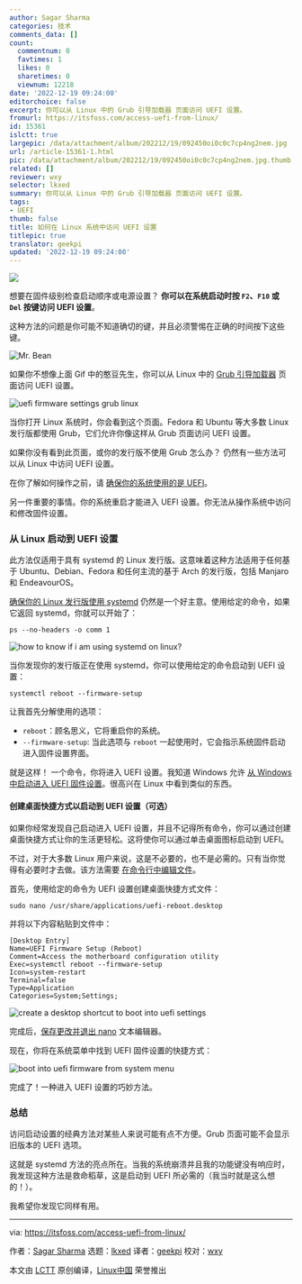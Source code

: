 ```yaml
---
author: Sagar Sharma
categories: 技术
comments_data: []
count:
  commentnum: 0
  favtimes: 1
  likes: 0
  sharetimes: 0
  viewnum: 12218
date: '2022-12-19 09:24:00'
editorchoice: false
excerpt: 你可以从 Linux 中的 Grub 引导加载器 页面访问 UEFI 设置。
fromurl: https://itsfoss.com/access-uefi-from-linux/
id: 15361
islctt: true
largepic: /data/attachment/album/202212/19/092450oi0c0c7cp4ng2nem.jpg
url: /article-15361-1.html
pic: /data/attachment/album/202212/19/092450oi0c0c7cp4ng2nem.jpg.thumb.jpg
related: []
reviewer: wxy
selector: lkxed
summary: 你可以从 Linux 中的 Grub 引导加载器 页面访问 UEFI 设置。
tags:
- UEFI
thumb: false
title: 如何在 Linux 系统中访问 UEFI 设置
titlepic: true
translator: geekpi
updated: '2022-12-19 09:24:00'
---
```


![](/data/attachment/album/202212/19/092450oi0c0c7cp4ng2nem.jpg)


想要在固件级别检查启动顺序或电源设置？ **你可以在系统启动时按 `F2`、`F10` 或 `Del` 按键访问 UEFI 设置**。


这种方法的问题是你可能不知道确切的键，并且必须警惕在正确的时间按下这些键。


![Mr. Bean](/data/attachment/album/202212/19/092256nkeoyuou6h3ykud6.gif)


如果你不想像上面 Gif 中的憨豆先生，你可以从 Linux 中的 [Grub 引导加载器](https://itsfoss.com/what-is-grub/) 页面访问 UEFI 设置。


![uefi firmware settings grub linux](/data/attachment/album/202212/19/092517a6am6dlh6h3k6cyv.jpg)


当你打开 Linux 系统时，你会看到这个页面。Fedora 和 Ubuntu 等大多数 Linux 发行版都使用 Grub，它们允许你像这样从 Grub 页面访问 UEFI 设置。


如果你没有看到此页面，或你的发行版不使用 Grub 怎么办？ 仍然有一些方法可以从 Linux 中访问 UEFI 设置。


在你了解如何操作之前，请 [确保你的系统使用的是 UEFI](https://itsfoss.com/check-uefi-or-bios/)。


另一件重要的事情。你的系统重启才能进入 UEFI 设置。你无法从操作系统中访问和修改固件设置。


### 从 Linux 启动到 UEFI 设置


此方法仅适用于具有 systemd 的 Linux 发行版。这意味着这种方法适用于任何基于 Ubuntu、Debian、Fedora 和任何主流的基于 Arch 的发行版，包括 Manjaro 和 EndeavourOS。


[确保你的 Linux 发行版使用 systemd](https://linuxhandbook.com/check-if-systemd/) 仍然是一个好主意。使用给定的命令，如果它返回 systemd，你就可以开始了：



```
ps --no-headers -o comm 1

```

![how to know if i am using systemd on linux?](/data/attachment/album/202212/19/092453d7d7ss8p2ey8spzd.png)


当你发现你的发行版正在使用 systemd，你可以使用给定的命令启动到 UEFI 设置：



```
systemctl reboot --firmware-setup

```

让我首先分解使用的选项：


* `reboot`：顾名思义，它将重启你的系统。
* `--firmware-setup`: 当此选项与 `reboot` 一起使用时，它会指示系统固件启动进入固件设置界面。


就是这样！ 一个命令，你将进入 UEFI 设置。我知道 Windows 允许 [从 Windows 中启动进入 UEFI 固件设置](https://itsfoss.com/access-uefi-settings-windows-10/)。很高兴在 Linux 中看到类似的东西。


#### 创建桌面快捷方式以启动到 UEFI 设置（可选）


如果你经常发现自己启动进入 UEFI 设置，并且不记得所有命令，你可以通过创建桌面快捷方式让你的生活更轻松。这将使你可以通过单击桌面图标启动到 UEFI。


不过，对于大多数 Linux 用户来说，这是不必要的，也不是必需的。只有当你觉得有必要时才去做。该方法需要 [在命令行中编辑文件](https://learnubuntu.com/edit-files-command-line/)。


首先，使用给定的命令为 UEFI 设置创建桌面快捷方式文件：



```
sudo nano /usr/share/applications/uefi-reboot.desktop

```

并将以下内容粘贴到文件中：



```
[Desktop Entry]
Name=UEFI Firmware Setup (Reboot)
Comment=Access the motherboard configuration utility
Exec=systemctl reboot --firmware-setup
Icon=system-restart
Terminal=false
Type=Application
Categories=System;Settings;

```

![create a desktop shortcut to boot into uefi settings](/data/attachment/album/202212/19/092453opvg3q7fzzfkqsqd.png)


完成后，[保存更改并退出 nano](https://linuxhandbook.com/nano-save-exit/) 文本编辑器。


现在，你将在系统菜单中找到 UEFI 固件设置的快捷方式：


![boot into uefi firmware from system menu](/data/attachment/album/202212/19/092453ky0q2b00rrde6q3r.png)


完成了！一种进入 UEFI 设置的巧妙方法。


### 总结


访问启动设置的经典方法对某些人来说可能有点不方便。Grub 页面可能不会显示旧版本的 UEFI 选项。


这就是 systemd 方法的亮点所在。当我的系统崩溃并且我的功能键没有响应时，我发现这种方法是救命稻草，这是启动到 UEFI 所必需的（我当时就是这么想的！）。


我希望你发现它同样有用。




---


via: <https://itsfoss.com/access-uefi-from-linux/>


作者：[Sagar Sharma](https://itsfoss.com/author/sagar/) 选题：[lkxed](https://github.com/lkxed) 译者：[geekpi](https://github.com/geekpi) 校对：[wxy](https://github.com/wxy)


本文由 [LCTT](https://github.com/LCTT/TranslateProject) 原创编译，[Linux中国](https://linux.cn/) 荣誉推出